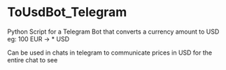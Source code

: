 # ToUsdBot_Telegram
Python Script for a Telegram Bot that converts a currency amount to USD
eg: 100 EUR -> * USD

Can be used in chats in telegram to communicate prices in USD for the entire chat to see
